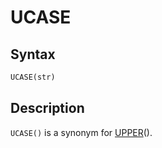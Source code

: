 # UCASE

## Syntax

```sql
UCASE(str)
```

## Description

`UCASE()` is a synonym for [UPPER](/built-in-functions/string-functions/upper/)().
